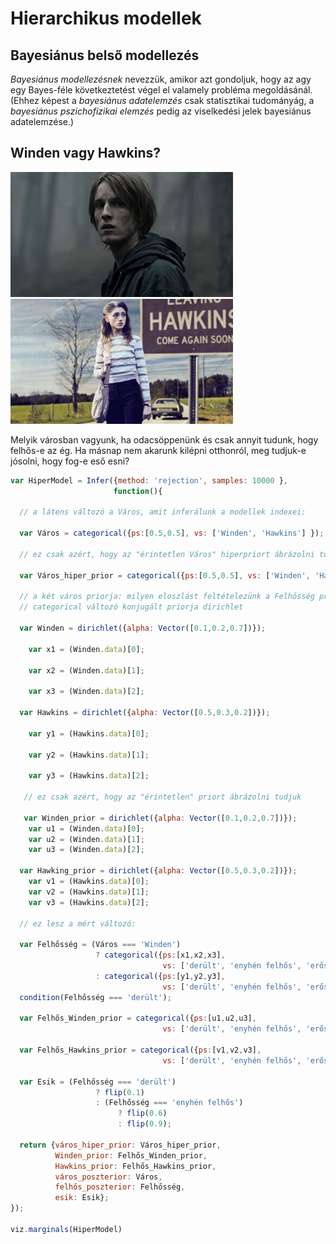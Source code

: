 # Hierarchikus modellek

## Bayesiánus belső modellezés

_Bayesiánus modellezésnek_ nevezzük, amikor azt gondoljuk, hogy az agy egy Bayes-féle következtetést végel el valamely probléma megoldásánál. (Ehhez képest a _bayesiánus adatelemzés_ csak statisztikai tudományág, a _bayesiánus pszichofizikai elemzés_ pedig az viselkedési jelek bayesiánus adatelemzése.)






## Winden vagy Hawkins?

<img src="https://github.com/mozow01/cog_compsci/blob/main/SciCamp/winden.jpg" height=200><img src="https://github.com/mozow01/cog_compsci/blob/main/SciCamp/nancy_leave_hawkins_stranger_things_netflix_ringer.jpg" height=200>

Melyik városban vagyunk, ha odacsöppenünk és csak annyit tudunk, hogy felhős-e az ég. Ha másnap nem akarunk kilépni otthonról, meg tudjuk-e jósolni, hogy fog-e eső esni?

````javascript
var HiperModel = Infer({method: 'rejection', samples: 10000 }, 
                       function(){
  
  // a látens változó a Város, amit inferálunk a modellek indexei:
  
  var Város = categorical({ps:[0.5,0.5], vs: ['Winden', 'Hawkins'] }); 
  
  // ez csak azért, hogy az "érintetlen Város" hiperpriort ábrázolni tudjuk
  
  var Város_hiper_prior = categorical({ps:[0.5,0.5], vs: ['Winden', 'Hawkins'] });
  
  // a két város priorja: milyen eloszlást feltételezünk a Felhősség priorjára, 
  // categorical változó konjugált priorja dirichlet
  
  var Winden = dirichlet({alpha: Vector([0.1,0.2,0.7])});
  
    var x1 = (Winden.data)[0];

    var x2 = (Winden.data)[1];

    var x3 = (Winden.data)[2]; 
  
  var Hawkins = dirichlet({alpha: Vector([0.5,0.3,0.2])});
    
    var y1 = (Hawkins.data)[0];

    var y2 = (Hawkins.data)[1];

    var y3 = (Hawkins.data)[2]; 
  
   // ez csak azért, hogy az "érintetlen" priort ábrázolni tudjuk
  
   var Winden_prior = dirichlet({alpha: Vector([0.1,0.2,0.7])});
    var u1 = (Winden.data)[0];
    var u2 = (Winden.data)[1];
    var u3 = (Winden.data)[2]; 
  
  var Hawking_prior = dirichlet({alpha: Vector([0.5,0.3,0.2])});
    var v1 = (Hawkins.data)[0];
    var v2 = (Hawkins.data)[1];
    var v3 = (Hawkins.data)[2]; 
  
  // ez lesz a mért változó:
  
  var Felhősség = (Város === 'Winden')
                   ? categorical({ps:[x1,x2,x3],
                                  vs: ['derült', 'enyhén felhős', 'erősen felhős'] })
                   : categorical({ps:[y1,y2,y3],
                                  vs: ['derült', 'enyhén felhős', 'erősen felhős'] })
  condition(Felhősség === 'derült');
  
  var Felhős_Winden_prior = categorical({ps:[u1,u2,u3],
                                  vs: ['derült', 'enyhén felhős', 'erősen felhős'] })
  
  var Felhős_Hawkins_prior = categorical({ps:[v1,v2,v3],
                                  vs: ['derült', 'enyhén felhős', 'erősen  felhős'] })
                     
  var Esik = (Felhősség === 'derült') 
                   ? flip(0.1)  
                   : (Felhősség === 'enyhén felhős')
                        ? flip(0.6) 
                        : flip(0.9);
  
  return {város_hiper_prior: Város_hiper_prior, 
          Winden_prior: Felhős_Winden_prior, 
          Hawkins_prior: Felhős_Hawkins_prior, 
          város_poszterior: Város, 
          felhős_poszterior: Felhősség,
          esik: Esik};
});

viz.marginals(HiperModel)
````

